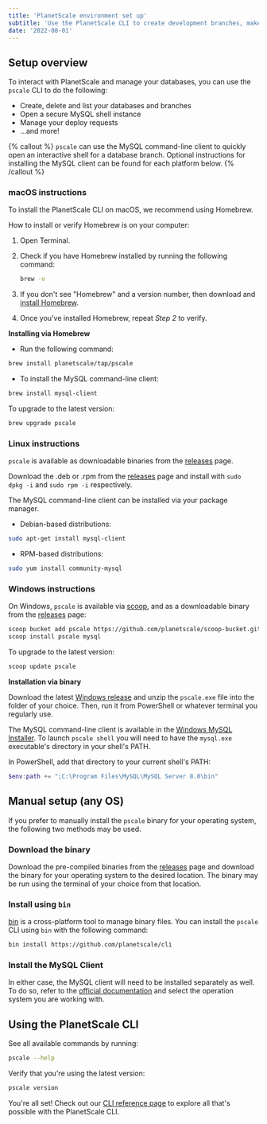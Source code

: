 ```yaml
---
title: 'PlanetScale environment set up'
subtitle: 'Use the PlanetScale CLI to create development branches, make non-blocking schema changes, and open deploy requests directly from your terminal.'
date: '2022-08-01'
---
```


## Setup overview

To interact with PlanetScale and manage your databases, you can use the `pscale` CLI to do the following:

- Create, delete and list your databases and branches
- Open a secure MySQL shell instance
- Manage your deploy requests
- ...and more!

{% callout %}
`pscale` can use the MySQL command-line client to quickly open an interactive shell for a database branch. Optional
instructions for installing the MySQL client can be found for each platform below.
{% /callout %}

### macOS instructions

To install the PlanetScale CLI on macOS, we recommend using Homebrew.

How to install or verify Homebrew is on your computer:

1. Open Terminal.
2. Check if you have Homebrew installed by running the following command:

   ```bash
   brew -v
   ```

3. If you don't see "Homebrew" and a version number, then download and [install Homebrew](https://brew.sh/).
4. Once you've installed Homebrew, repeat _Step 2_ to verify.

**Installing via Homebrew**

- Run the following command:

```bash
brew install planetscale/tap/pscale
```

- To install the MySQL command-line client:

```bash
brew install mysql-client
```

To upgrade to the latest version:

```bash
brew upgrade pscale
```

### Linux instructions

`pscale` is available as downloadable binaries from the [releases](https://github.com/planetscale/cli/releases/latest) page.

Download the .deb or .rpm from the [releases](https://github.com/planetscale/cli/releases/latest) page and install with `sudo dpkg -i` and `sudo rpm -i` respectively.

The MySQL command-line client can be installed via your package manager.

- Debian-based distributions:

```bash
sudo apt-get install mysql-client
```

- RPM-based distributions:

```bash
sudo yum install community-mysql
```

### Windows instructions

On Windows, `pscale` is available via [scoop](https://scoop.sh/), and as a downloadable binary from the [releases](https://github.com/planetscale/cli/releases/latest) page:

```bash
scoop bucket add pscale https://github.com/planetscale/scoop-bucket.git
scoop install pscale mysql
```

To upgrade to the latest version:

```bash
scoop update pscale
```

**Installation via binary**

Download the latest [Windows release](https://github.com/planetscale/cli/releases/latest) and unzip the `pscale.exe` file into the folder of your choice. Then, run it from PowerShell or whatever terminal you regularly use.

The MySQL command-line client is available in the [Windows MySQL Installer](https://dev.mysql.com/doc/refman/8.0/en/windows-installation.html). To launch `pscale shell` you will need to have the `mysql.exe` executable's directory in your shell's PATH.

In PowerShell, add that directory to your current shell's PATH:

```powershell
$env:path += ";C:\Program Files\MySQL\MySQL Server 8.0\bin"
```

## Manual setup (any OS)

If you prefer to manually install the `pscale` binary for your operating system, the following two methods may be used.

### Download the binary

Download the pre-compiled binaries from the [releases](https://github.com/planetscale/cli/releases/latest) page and download the binary for your operating system to the desired location. The binary may be run using the terminal of your choice from that location.

### Install using `bin`

[bin](https://github.com/marcosnils/bin) is a cross-platform tool to manage binary files. You can install the `pscale` CLI using `bin` with the following command:

```bash
bin install https://github.com/planetscale/cli
```

### Install the MySQL Client

In either case, the MySQL client will need to be installed separately as well. To do so, refer to the [official documentation](https://dev.mysql.com/doc/refman/8.0/en/installing.html) and select the operation system you are working with.

## Using the PlanetScale CLI

See all available commands by running:

```bash
pscale --help
```

Verify that you're using the latest version:

```bash
pscale version
```

You're all set! Check out our [CLI reference page](/docs/reference/planetscale-cli) to explore all that's possible with the PlanetScale CLI.
